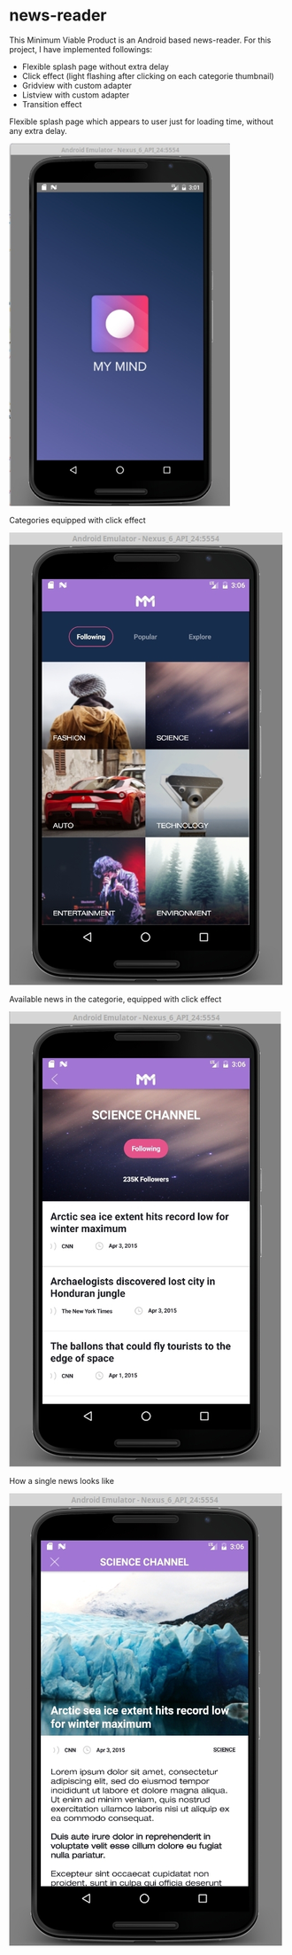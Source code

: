 # news-reader

This Minimum Viable Product is an Android based news-reader. For this project, I have implemented followings:
* Flexible splash page without extra delay
* Click effect (light flashing after clicking on each categorie thumbnail)
* Gridview with custom adapter
* Listview with custom adapter
* Transition effect

Flexible splash page which appears to user just for loading time, without any extra delay.

![alt tag](https://github.com/anderson-martin/news-reader/blob/master/screenshots/one.jpg)

Categories equipped with click effect

![alt tag](https://github.com/anderson-martin/news-reader/blob/master/screenshots/two.jpg)

Available news in the categorie, equipped with click effect 

![alt tag](https://github.com/anderson-martin/news-reader/blob/master/screenshots/three.jpg)

How a single news looks like

![alt tag](https://github.com/anderson-martin/news-reader/blob/master/screenshots/four.jpg)
